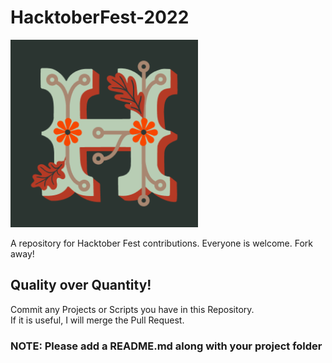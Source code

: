 # HacktoberFest-2022

<img src="https://raw.githubusercontent.com/github/explore/f47aef15a1c8f22b6fc5c7abf615a918f1322cd6/topics/hacktoberfest/hacktoberfest.png" width="700" height="300" style="width: 300px; height: 300px;">

A repository for Hacktober Fest contributions. Everyone is welcome. Fork away!

## Quality over Quantity!

Commit any Projects or Scripts you have in this Repository. <br>
If it is useful, I will merge the Pull Request. 

### NOTE: Please add a README.md along with your project folder
